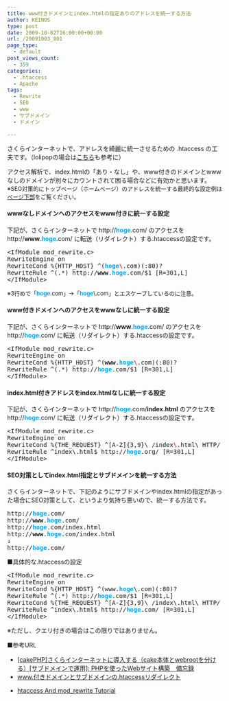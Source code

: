 ```yaml
---
title: www付きドメインとindex.htmlの指定ありのアドレスを統一する方法
author: KEINOS
type: post
date: 2009-10-02T16:00:00+00:00
url: /20091003_801
page_type:
  - default
post_views_count:
  - 359
categories:
  - .htaccess
  - Apache
tags:
  - Rewrite
  - SEO
  - www
  - サブドメイン
  - ドメイン

---
```

<div class="section">
  <p>
    さくらインターネットで、アドレスを綺麗に統一させるための .htaccess の工夫です。（lolipopの場合は<a href="https://blog.keinos.com/20080423_756" target="_blank">こちら</a>も参考に）
  </p>
  
  <p>
    アクセス解析で、index.htmlの「あり・なし」や、www付きのドメインとwwwなしのドメインが別々にカウントされて困る場合などに有効かと思います。<br /><span style="font-size:small;">※SEO対策的にトップページ（ホームページ）のアドレスを統一する最終的な設定例は<a href="#idFinal">ページ下部</a>をご覧ください。</span>
  </p>
  
  <h4 id="outline__1">
    wwwなしドメインへのアクセスをwww付きに統一する設定
  </h4>
  
  <p>
    下記が、さくらインターネットで http://<span style="font-weight:bold;color:#00aaff;">hoge</span>.com/ のアクセスを http://<span style="font-weight:bold;">www</span>.<span style="font-weight:bold;color:#00aaff;">hoge</span>.com/ に転送（リダイレクト）する.htaccessの設定です。
  </p>
  
  <pre>
&#60;IfModule mod_rewrite.c&#62;
RewriteEngine on
RewriteCond %{HTTP_HOST} ^(<span style="font-weight:bold;color:#00aaff;">hoge</span><span style="color:#FF0000;">\</span>.com)(:80)?
RewriteRule ^(.*) http://<span style="font-weight:bold;">www</span>.<span style="font-weight:bold;color:#00aaff;">hoge</span>.com/$1 [R=301,L]
&#60;/IfModule&#62;
</pre>
  
  <p>
    <span style="font-size:small;">※3行めで「<span style="font-weight:bold;color:#00aaff;">hoge</span>.com」→「<span style="font-weight:bold;color:#00aaff;">hoge</span>\.com」とエスケープしているのに注意。</span>
  </p>
  
  <h4 id="outline__2">
    www付きドメインへのアクセスをwwwなしに統一する設定
  </h4>
  
  <p>
    下記が、さくらインターネットで http://<span style="font-weight:bold;">www</span>.<span style="font-weight:bold;color:#00aaff;">hoge</span>.com/ のアクセスを http://<span style="font-weight:bold;color:#00aaff;">hoge</span>.com/ に転送（リダイレクト）する.htaccessの設定です。
  </p>
  
  <pre>
&#60;IfModule mod_rewrite.c&#62;
RewriteEngine on
RewriteCond %{HTTP_HOST} ^(<span style="font-weight:bold;">www</span>.<span style="font-weight:bold;color:#00aaff;">hoge</span><span style="color:#FF0000;">\</span>.com)(:80)?
RewriteRule ^(.*) http://<span style="font-weight:bold;color:#00aaff;">hoge</span>.com/$1 [R=301,L]
&#60;/IfModule&#62;
</pre>
  
  <h4 id="outline__3">
    index.html付きアドレスをindex.htmlなしに統一する設定
  </h4>
  
  <p>
    下記が、さくらインターネットで http://<span style="font-weight:bold;color:#00aaff;">hoge</span>.com/<span style="font-weight:bold;">index.html</span> のアクセスを http://<span style="font-weight:bold;color:#00aaff;">hoge</span>.com/ に転送（リダイレクト）する.htaccessの設定です。
  </p>
  
  <pre>
&#60;IfModule mod_rewrite.c&#62;
RewriteEngine on
RewriteCond %{THE_REQUEST} ^[A-Z]{3,9}\ /index<span style="color:#FF0000;">\</span>.html\ HTTP/
RewriteRule ^index\.html$ http://<span style="font-weight:bold;color:#00aaff;">hoge</span>.org/ [R=301,L]
&#60;/IfModule&#62;
</pre>
  
  <p>
    <a name="idFinal"></a>
  </p>
  
  <h4 id="outline__4">
    SEO対策としてindex.html指定とサブドメインを統一する方法
  </h4>
  
  <p>
    さくらインターネットで、下記のようにサブドメインやindex.htmlの指定があった場合にSEO対策として、というより気持ち悪いので、統一する方法です。
  </p>
  
  <pre>
http://<span style="font-weight:bold;color:#00aaff;">hoge</span>.com/
http://<span style="font-weight:bold;">www</span>.<span style="font-weight:bold;color:#00aaff;">hoge</span>.com/
http://<span style="font-weight:bold;color:#00aaff;">hoge</span>.com/index.html
http://<span style="font-weight:bold;">www</span>.<span style="font-weight:bold;color:#00aaff;">hoge</span>.com/index.html
↓
http://<span style="font-weight:bold;color:#00aaff;">hoge</span>.com/
</pre>
  
  <p>
    ■具体的な.htaccessの設定
  </p>
  
  <pre>
&#60;IfModule mod_rewrite.c&#62;
RewriteEngine on
RewriteCond %{HTTP_HOST} ^(www.<span style="font-weight:bold;color:#00aaff;">hoge</span>\.com)(:80)?
RewriteRule ^(.*) http://<span style="font-weight:bold;color:#00aaff;">hoge</span>.com/$1 [R=301,L]
RewriteCond %{THE_REQUEST} ^[A-Z]{3,9}\ /index\.html\ HTTP/
RewriteRule ^index\.html$ http://<span style="font-weight:bold;color:#00aaff;">hoge</span>.com/ [R=301,L]
&#60;/IfModule&#62;
</pre>
  
  <p>
    ※ただし、クエリ付きの場合はこの限りではありません。
  </p>
  
  <p>
    ■参考URL
  </p>
  
  <ul>
    <li>
      <a href="http://phptips.seesaa.net/article/107623702.html" title="[cakePHP]さくらインターネットに導入する（cake本体とwebrootを分ける）[サブドメインで運用]: PHPを使ったWebサイト構築　備忘録">[cakePHP]さくらインターネットに導入する（cake本体とwebrootを分ける）[サブドメインで運用]: PHPを使ったWebサイト構築　備忘録</a>
    </li>
    <li>
      <a href="http://wordpress.matometa.net/archives/20080219223538" title="www.付きドメインとサブドメインの.htaccessリダイレクト">www.付きドメインとサブドメインの.htaccessリダイレクト</a>
    </li>
  </ul>
  
  <ul>
    <li>
      <a href="http://www.blogstorm.co.uk/htaccess-mod_rewrite-ultimate-guide/" title="htaccess And mod_rewrite Tutorial">htaccess And mod_rewrite Tutorial</a>
    </li>
  </ul>
</div>